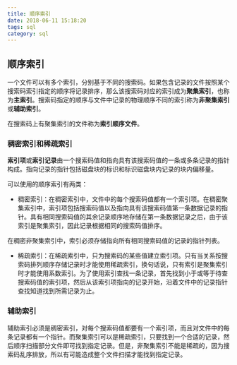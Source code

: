 ```yaml
---
title: 顺序索引
date: 2018-06-11 15:18:20
tags: sql
category: sql
---
```


## 顺序索引
一个文件可以有多个索引，分别基于不同的搜索码。如果包含记录的文件按照某个搜索码索引指定的顺序将记录排序，那么该搜索码对应的索引成为**聚集索引**，也称为**主索引**。搜索码指定的顺序与文件中记录的物理顺序不同的索引称为**非聚集索引**或**辅助索引**。

在搜索码上有聚集索引的文件称为**索引顺序文件**。

### 稠密索引和稀疏索引
**索引项**或**索引记录**由一个搜索码值和指向具有该搜索码值的一条或多条记录的指针构成。指向记录的指针包括磁盘块的标识和标识磁盘块内记录的块内偏移量。

可以使用的顺序索引有两类：

* 稠密索引：在稠密索引中，文件中的每个搜索码值都有一个索引项。在稠密聚集索引中，索引项包括搜索码值以及指向具有该搜索码值第一条数据记录的指针。具有相同搜索码值的其余记录顺序地存储在第一条数据记录之后，由于该索引是聚集索引，因此记录根据相同的搜索码值排序。

在稠密非聚集索引中，索引必须存储指向所有相同搜索码值的记录的指针列表。

* 稀疏索引：在稀疏索引中，只为搜索码的某些值建立索引项。只有当关系按搜索码排列顺序存储记录时才能使用稀疏索引，换句话说，只有索引是聚集索引时才能使用系数索引。为了使用索引查找一条记录，首先找到小于或等于待查搜索码值的索引项，然后从该索引项指向的记录开始，沿着文件中的记录指针查找知道找到所需记录为止。

### 辅助索引
辅助索引必须是稠密索引，对每个搜索码值都要有一个索引项，而且对文件中的每条记录都有一个指针。而聚集索引可以是稀疏索引，只要找到一个合适的记录，然后顺序扫描部分文件即可找到指定记录。但是，非聚集索引不能是稀疏的，因为搜索码乱序排放，所以有可能造成整个文件扫描才能找到指定记录。
